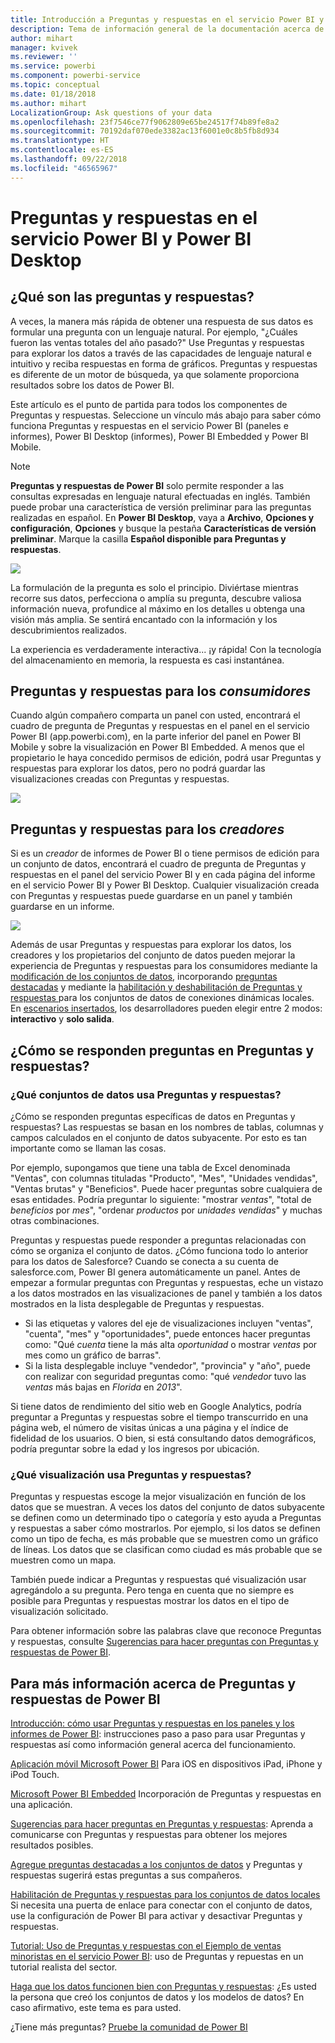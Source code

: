 ```yaml
---
title: Introducción a Preguntas y respuestas en el servicio Power BI y Power BI Desktop
description: Tema de información general de la documentación acerca de las consultas en lenguaje natural de Preguntas y respuestas de Power BI.
author: mihart
manager: kvivek
ms.reviewer: ''
ms.service: powerbi
ms.component: powerbi-service
ms.topic: conceptual
ms.date: 01/18/2018
ms.author: mihart
LocalizationGroup: Ask questions of your data
ms.openlocfilehash: 23f7546ce77f9062809e65be24517f74b89fe8a2
ms.sourcegitcommit: 70192daf070ede3382ac13f6001e0c8b5fb8d934
ms.translationtype: HT
ms.contentlocale: es-ES
ms.lasthandoff: 09/22/2018
ms.locfileid: "46565967"
---
```

# <a name="qa-in-power-bi-service-and-power-bi-desktop"></a>Preguntas y respuestas en el servicio Power BI y Power BI Desktop
## <a name="what-is-qa"></a>¿Qué son las preguntas y respuestas?
A veces, la manera más rápida de obtener una respuesta de sus datos es formular una pregunta con un lenguaje natural. Por ejemplo, "¿Cuáles fueron las ventas totales del año pasado?"  Use Preguntas y respuestas para explorar los datos a través de las capacidades de lenguaje natural e intuitivo y reciba respuestas en forma de gráficos. Preguntas y respuestas es diferente de un motor de búsqueda, ya que solamente proporciona resultados sobre los datos de Power BI.

Este artículo es el punto de partida para todos los componentes de Preguntas y respuestas. Seleccione un vínculo más abajo para saber cómo funciona Preguntas y respuestas en el servicio Power BI (paneles e informes), Power BI Desktop (informes), Power BI Embedded y Power BI Mobile.  

> [!NOTE]
> **Preguntas y respuestas de Power BI** solo permite responder a las consultas expresadas en lenguaje natural efectuadas en inglés. También puede probar una característica de versión preliminar para las preguntas realizadas en español. En **Power BI Desktop**, vaya a **Archivo**, **Opciones y configuración**, **Opciones** y busque la pestaña **Características de versión preliminar**. Marque la casilla **Español disponible para Preguntas y respuestas**.  
>
>

![](media/end-user-q-and-a/pbi_qa_boxsalessqft.png)

La formulación de la pregunta es solo el principio.  Diviértase mientras recorre sus datos, perfecciona o amplía su pregunta, descubre valiosa información nueva, profundice al máximo en los detalles u obtenga una visión más amplia. Se sentirá encantado con la información y los descubrimientos realizados.

La experiencia es verdaderamente interactiva... ¡y rápida! Con la tecnología del almacenamiento en memoria, la respuesta es casi instantánea.

##  <a name="qa-for-consumers"></a>Preguntas y respuestas para los *consumidores*
Cuando algún compañero comparta un panel con usted, encontrará el cuadro de pregunta de Preguntas y respuestas en el panel en el servicio Power BI (app.powerbi.com), en la parte inferior del panel en Power BI Mobile y sobre la visualización en Power BI Embedded. A menos que el propietario le haya concedido permisos de edición, podrá usar Preguntas y respuestas para explorar los datos, pero no podrá guardar las visualizaciones creadas con Preguntas y respuestas.

![](media/end-user-q-and-a/powerbi-qna.png)

## <a name="qa-for-creators"></a>Preguntas y respuestas para los *creadores*
Si es un *creador* de informes de Power BI o tiene permisos de edición para un conjunto de datos, encontrará el cuadro de pregunta de Preguntas y respuestas en el panel del servicio Power BI y en cada página del informe en el servicio Power BI y Power BI Desktop. Cualquier visualización creada con Preguntas y respuestas puede guardarse en un panel y también guardarse en un informe.

![](media/end-user-q-and-a/power-bi-desktop.png)

Además de usar Preguntas y respuestas para explorar los datos, los creadores y los propietarios del conjunto de datos pueden mejorar la experiencia de Preguntas y respuestas para los consumidores mediante la [modificación de los conjuntos de datos](../service-prepare-data-for-q-and-a.md), incorporando [preguntas destacadas](../service-q-and-a-create-featured-questions.md) y mediante la [habilitación y deshabilitación de Preguntas y respuestas ](end-user-q-and-a-direct-query.md) para los conjuntos de datos de conexiones dinámicas locales. En [escenarios insertados](../developer/qanda.md), los desarrolladores pueden elegir entre 2 modos: **interactivo** y **solo salida**.

## <a name="how-does-qa-know-how-to-answer-questions"></a>¿Cómo se responden preguntas en Preguntas y respuestas?
### <a name="which-datasets-does-qa-use"></a>¿Qué conjuntos de datos usa Preguntas y respuestas?
¿Cómo se responden preguntas específicas de datos en Preguntas y respuestas? Las respuestas se basan en los nombres de tablas, columnas y campos calculados en el conjunto de datos subyacente. Por esto es tan importante como se llaman las cosas.

Por ejemplo, supongamos que tiene una tabla de Excel denominada "Ventas", con columnas tituladas "Producto", "Mes", "Unidades vendidas", "Ventas brutas" y "Beneficios". Puede hacer preguntas sobre cualquiera de esas entidades.  Podría preguntar lo siguiente: "mostrar *ventas*", "total de *beneficios* por *mes*", "ordenar *productos* por *unidades vendidas*" y muchas otras combinaciones.

Preguntas y respuestas puede responder a preguntas relacionadas con cómo se organiza el conjunto de datos. ¿Cómo funciona todo lo anterior para los datos de Salesforce? Cuando se conecta a su cuenta de salesforce.com, Power BI genera automáticamente un panel.  Antes de empezar a formular preguntas con Preguntas y respuestas, eche un vistazo a los datos mostrados en las visualizaciones de panel y también a los datos mostrados en la lista desplegable de Preguntas y respuestas.

* Si las etiquetas y valores del eje de visualizaciones incluyen "ventas", "cuenta", "mes" y "oportunidades", puede entonces hacer preguntas como: "Qué *cuenta* tiene la más alta *oportunidad* o mostrar *ventas* por mes como un gráfico de barras".
* Si la lista desplegable incluye "vendedor", "provincia" y "año", puede con realizar con seguridad preguntas como: "qué *vendedor* tuvo las *ventas* más bajas en *Florida* en *2013*".

Si tiene datos de rendimiento del sitio web en Google Analytics, podría preguntar a Preguntas y respuestas sobre el tiempo transcurrido en una página web, el número de visitas únicas a una página y el índice de fidelidad de los usuarios. O bien, si está consultando datos demográficos, podría preguntar sobre la edad y los ingresos por ubicación.

### <a name="which-visualization-does-qa-use"></a>¿Qué visualización usa Preguntas y respuestas?
Preguntas y respuestas escoge la mejor visualización en función de los datos que se muestran. A veces los datos del conjunto de datos subyacente se definen como un determinado tipo o categoría y esto ayuda a Preguntas y respuestas a saber cómo mostrarlos. Por ejemplo, si los datos se definen como un tipo de fecha, es más probable que se muestren como un gráfico de líneas. Los datos que se clasifican como ciudad es más probable que se muestren como un mapa.

También puede indicar a Preguntas y respuestas qué visualización usar agregándolo a su pregunta. Pero tenga en cuenta que no siempre es posible para Preguntas y respuestas mostrar los datos en el tipo de visualización solicitado.

Para obtener información sobre las palabras clave que reconoce Preguntas y respuestas, consulte [Sugerencias para hacer preguntas con Preguntas y respuestas de Power BI](end-user-q-and-a-tips.md).


## <a name="for-more-details-about-power-bi-qa"></a>Para más información acerca de Preguntas y respuestas de Power BI
[Introducción: cómo usar Preguntas y respuestas en los paneles y los informes de Power BI](../power-bi-tutorial-q-and-a.md): instrucciones paso a paso para usar Preguntas y respuestas así como información general acerca del funcionamiento.

[Aplicación móvil Microsoft Power BI](mobile/mobile-apps-ios-qna.md) Para iOS en dispositivos iPad, iPhone y iPod Touch.

[Microsoft Power BI Embedded](../developer/qanda.md) Incorporación de Preguntas y respuestas en una aplicación.

[Sugerencias para hacer preguntas en Preguntas y respuestas](end-user-q-and-a-tips.md): Aprenda a comunicarse con Preguntas y respuestas para obtener los mejores resultados posibles.

[Agregue preguntas destacadas a los conjuntos de datos](../service-q-and-a-create-featured-questions.md) y Preguntas y respuestas sugerirá estas preguntas a sus compañeros.

[Habilitación de Preguntas y respuestas para los conjuntos de datos locales](end-user-q-and-a-direct-query.md) Si necesita una puerta de enlace para conectar con el conjunto de datos, use la configuración de Power BI para activar y desactivar Preguntas y respuestas.

[Tutorial: Uso de Preguntas y respuestas con el Ejemplo de ventas minoristas en el servicio Power BI](../power-bi-visualization-introduction-to-q-and-a.md): uso de Preguntas y repuestas en un tutorial realista del sector.

[Haga que los datos funcionen bien con Preguntas y respuestas](../service-prepare-data-for-q-and-a.md): ¿Es usted la persona que creó los conjuntos de datos y los modelos de datos?  En caso afirmativo, este tema es para usted.

¿Tiene más preguntas? [Pruebe la comunidad de Power BI](http://community.powerbi.com/)
